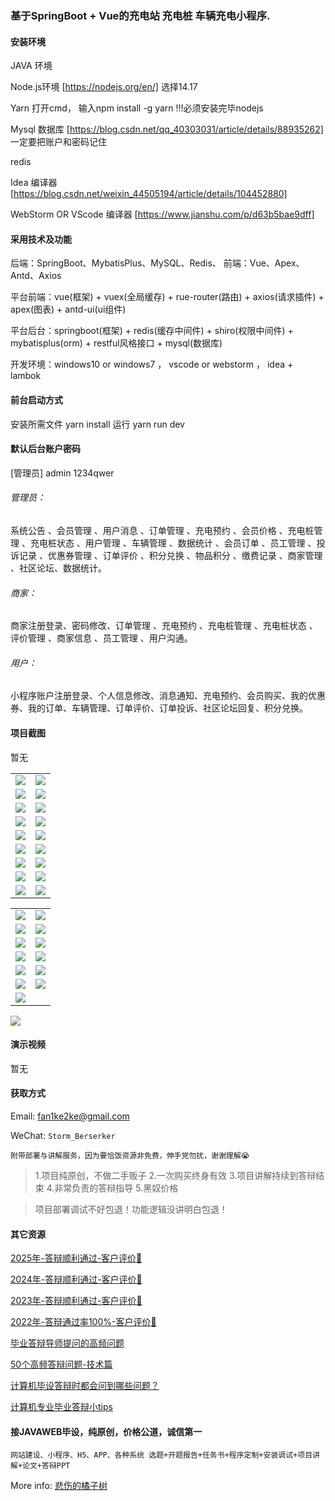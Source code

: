 ### 基于SpringBoot + Vue的充电站 充电桩 车辆充电小程序.

#### 安装环境

JAVA 环境 

Node.js环境 [https://nodejs.org/en/] 选择14.17

Yarn 打开cmd， 输入npm install -g yarn !!!必须安装完毕nodejs

Mysql 数据库 [https://blog.csdn.net/qq_40303031/article/details/88935262] 一定要把账户和密码记住

redis

Idea 编译器 [https://blog.csdn.net/weixin_44505194/article/details/104452880]

WebStorm OR VScode 编译器 [https://www.jianshu.com/p/d63b5bae9dff]

#### 采用技术及功能

后端：SpringBoot、MybatisPlus、MySQL、Redis、
前端：Vue、Apex、Antd、Axios

平台前端：vue(框架) + vuex(全局缓存) + rue-router(路由) + axios(请求插件) + apex(图表)  + antd-ui(ui组件)

平台后台：springboot(框架) + redis(缓存中间件) + shiro(权限中间件) + mybatisplus(orm) + restful风格接口 + mysql(数据库)

开发环境：windows10 or windows7 ， vscode or webstorm ， idea + lambok


#### 前台启动方式
安装所需文件 yarn install 
运行 yarn run dev

#### 默认后台账户密码
[管理员]
admin
1234qwer

###### 管理员：
系统公告 、会员管理 、用户消息 、订单管理 、充电预约 、会员价格 、充电桩管理 、充电桩状态 、用户管理 、车辆管理 、数据统计 、会员订单 、员工管理 、投诉记录 、优惠券管理 、订单评价 、积分兑换 、物品积分 、缴费记录 、商家管理 、社区论坛、数据统计。

###### 商家：
商家注册登录、密码修改、订单管理 、充电预约 、充电桩管理 、充电桩状态 、评价管理 、商家信息 、员工管理 、用户沟通。

###### 用户：
小程序账户注册登录、个人信息修改、消息通知、充电预约、会员购买、我的优惠券、我的订单、车辆管理、订单评价、订单投诉、社区论坛回复、积分兑换。

#### 项目截图
暂无

|  |  |
|---------------------|---------------------|
| ![](https://fank-bucket-oss.oss-cn-beijing.aliyuncs.com/img/4027bde4-c2ee-4f29-8d80-1a9a4b9cbbfb.png) | ![](https://fank-bucket-oss.oss-cn-beijing.aliyuncs.com/img/1ba115ea-f741-47ac-a93d-77b22aec00eb.png) |
| ![](https://fank-bucket-oss.oss-cn-beijing.aliyuncs.com/img/3538f9af-2a18-4481-adc3-322f62327036.png) | ![](https://fank-bucket-oss.oss-cn-beijing.aliyuncs.com/img/dc815d6b-0666-4983-bb29-09bcd04f5349.png) |
| ![](https://fank-bucket-oss.oss-cn-beijing.aliyuncs.com/img/668f2aa0-cf8b-493b-b9b8-8a11e2a786ec.png) | ![](https://fank-bucket-oss.oss-cn-beijing.aliyuncs.com/img/da876246-abc1-4a2d-8330-144bc3ee4158.png) |
| ![](https://fank-bucket-oss.oss-cn-beijing.aliyuncs.com/img/458d8474-8e64-441b-a456-4d9ab1f8848f.png) | ![](https://fank-bucket-oss.oss-cn-beijing.aliyuncs.com/img/c2dda804-288b-4627-9eed-a958c2f9f421.png) |
| ![](https://fank-bucket-oss.oss-cn-beijing.aliyuncs.com/img/65d81932-c17c-44b9-879a-7f8587ec6bb4.png) | ![](https://fank-bucket-oss.oss-cn-beijing.aliyuncs.com/img/ba7bcfd2-bdd6-4794-a8cf-1641fabd27f6.png) |
| ![](https://fank-bucket-oss.oss-cn-beijing.aliyuncs.com/img/60f35a99-c107-416d-bfee-2074c79952d2.png) | ![](https://fank-bucket-oss.oss-cn-beijing.aliyuncs.com/img/b15bcb6b-4682-4ace-9339-ce47e92afab7.png) |
| ![](https://fank-bucket-oss.oss-cn-beijing.aliyuncs.com/img/5e9ac82b-ef57-473f-809b-25f5935857b9.png) | ![](https://fank-bucket-oss.oss-cn-beijing.aliyuncs.com/img/a7ccc275-5925-4c2e-90a6-adee830fe470.png) |
| ![](https://fank-bucket-oss.oss-cn-beijing.aliyuncs.com/img/4f1e4aa5-e56d-4cde-9291-dff809ff5e16.png) | ![](https://fank-bucket-oss.oss-cn-beijing.aliyuncs.com/img/18192a0f-fb0c-4f04-989e-67c180c05b21.png) |
| ![](https://fank-bucket-oss.oss-cn-beijing.aliyuncs.com/img/2dae35c6-0985-4fd7-a310-b424b93130e1.png) | ![](https://fank-bucket-oss.oss-cn-beijing.aliyuncs.com/img/7696f88d-7ad2-44c6-ba66-47f67698dda8.png) |

|  |  |
|---------------------|---------------------|
| ![](https://fank-bucket-oss.oss-cn-beijing.aliyuncs.com/img/02582d0b-ac29-4935-81ca-cdfba3c0673c.png) | ![](https://fank-bucket-oss.oss-cn-beijing.aliyuncs.com/img/9a63d43c-5b26-4e04-a3cf-5245176b3c44.png) |
| ![](https://fank-bucket-oss.oss-cn-beijing.aliyuncs.com/img/91ac2d3e-cf18-4e68-b0f4-739f485d49e7.png) | ![](https://fank-bucket-oss.oss-cn-beijing.aliyuncs.com/img/fbce5e05-3226-4778-8ed7-a19227806dfc.png) |
| ![](https://fank-bucket-oss.oss-cn-beijing.aliyuncs.com/img/64df715b-f446-4cf1-925f-9f3336e6fbdf.png) | ![](https://fank-bucket-oss.oss-cn-beijing.aliyuncs.com/img/f8f357c2-ceca-4b91-8f23-afe4ccb2a6d3.png) |
| ![](https://fank-bucket-oss.oss-cn-beijing.aliyuncs.com/img/055a79cb-fe68-4790-bffd-0e9757509607.png) | ![](https://fank-bucket-oss.oss-cn-beijing.aliyuncs.com/img/ee5c5a40-18a8-4953-949e-6a1a7bb8a38e.png) |
| ![](https://fank-bucket-oss.oss-cn-beijing.aliyuncs.com/img/54fdc238-5307-4afb-a1fb-184a5633a789.png) | ![](https://fank-bucket-oss.oss-cn-beijing.aliyuncs.com/img/6327002d-44e3-4a2f-b5bc-300120c9b538.png) |
| ![](https://fank-bucket-oss.oss-cn-beijing.aliyuncs.com/img/49cb965f-5827-435b-809a-23aae1a39b3f.png) | ![](https://fank-bucket-oss.oss-cn-beijing.aliyuncs.com/img/05316c95-4b1f-4e3d-ba99-dec0c5155978.png) |
| ![](https://fank-bucket-oss.oss-cn-beijing.aliyuncs.com/img/43a2e582-2bbf-486f-8e7a-16eb94b54ce2.png) |  |

![](https://fank-bucket-oss.oss-cn-beijing.aliyuncs.com/work/936e9baf53eb9a217af4f89c616dc19.png)

#### 演示视频

暂无

#### 获取方式

Email: fan1ke2ke@gmail.com

WeChat: `Storm_Berserker`

`附带部署与讲解服务，因为要恰饭资源非免费，伸手党勿扰，谢谢理解😭`

> 1.项目纯原创，不做二手贩子 2.一次购买终身有效 3.项目讲解持续到答辩结束 4.非常负责的答辩指导 5.黑奴价格

> 项目部署调试不好包退！功能逻辑没讲明白包退！

#### 其它资源

[2025年-答辩顺利通过-客户评价🍜](https://berserker287.github.io/2025/06/18/2025%E5%B9%B4%E7%AD%94%E8%BE%A9%E9%A1%BA%E5%88%A9%E9%80%9A%E8%BF%87/)

[2024年-答辩顺利通过-客户评价👻](https://berserker287.github.io/2024/06/06/2024%E5%B9%B4%E7%AD%94%E8%BE%A9%E9%A1%BA%E5%88%A9%E9%80%9A%E8%BF%87/)

[2023年-答辩顺利通过-客户评价🐢](https://berserker287.github.io/2023/06/14/2023%E5%B9%B4%E7%AD%94%E8%BE%A9%E9%A1%BA%E5%88%A9%E9%80%9A%E8%BF%87/)

[2022年-答辩通过率100%-客户评价🐣](https://berserker287.github.io/2022/05/25/%E9%A1%B9%E7%9B%AE%E4%BA%A4%E6%98%93%E8%AE%B0%E5%BD%95/)

[毕业答辩导师提问的高频问题](https://berserker287.github.io/2023/06/13/%E6%AF%95%E4%B8%9A%E7%AD%94%E8%BE%A9%E5%AF%BC%E5%B8%88%E6%8F%90%E9%97%AE%E7%9A%84%E9%AB%98%E9%A2%91%E9%97%AE%E9%A2%98/)

[50个高频答辩问题-技术篇](https://berserker287.github.io/2023/06/13/50%E4%B8%AA%E9%AB%98%E9%A2%91%E7%AD%94%E8%BE%A9%E9%97%AE%E9%A2%98-%E6%8A%80%E6%9C%AF%E7%AF%87/)

[计算机毕设答辩时都会问到哪些问题？](https://www.zhihu.com/question/31020988)

[计算机专业毕业答辩小tips](https://zhuanlan.zhihu.com/p/145911029)

#### 接JAVAWEB毕设，纯原创，价格公道，诚信第一

`网站建设、小程序、H5、APP、各种系统 选题+开题报告+任务书+程序定制+安装调试+项目讲解+论文+答辩PPT`

More info: [悲伤的橘子树](https://berserker287.github.io/)

